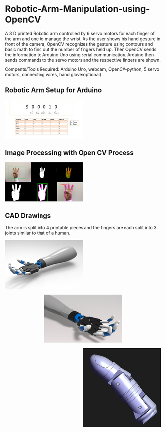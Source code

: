 # Robotic-Arm-Manipulation-using-OpenCV
A 3 D printed Robotic arm controlled by 6 servo motors for each finger of the arm and one to manage the wrist. As the user shows his hand gesture in front of the camera, OpenCV recognizes the gesture using contours and basic math to find out the number of fingers held up. Then OpenCV sends the information to Arduino Uno using serial communication. Arduino then sends commands to the servo motors and the respective fingers are shown.

Compents/Tools Required:
Arduino Uno,
webcam,
OpenCV-python,
5 servo motors,
connecting wires,
hand glove(optional)

## Robotic Arm Setup for Arduino

<p align="left">
  <img src="https://github.com/robbiebbaker/GestureControlledArm/blob/main/Serial%20Communication.jpeg" width=50% height=50%>
</p> 

## Image Processing with Open CV Process

<p align="left">
  <img src="https://github.com/robbiebbaker/GestureControlledArm/blob/main/Hand%20Gesture.png" width=50% height=50%>
</p> 

## CAD Drawings
The arm is split into 4 printable pieces and the fingers are each split into 3 joints similar to that of a human. 

<p align="left">
  <img src="https://github.com/robbiebbaker/GestureControlledArm/blob/main/CAD/Robotic%20Arm%20Design%20View%20%231.png" width=50% height=50%>
</p> 

<p align="middle">
  <img src="https://github.com/robbiebbaker/GestureControlledArm/blob/main/CAD/Robotic%20Arm%20Design%20View%20%232.png" width=50% height=50%>
</p> 

<p align="right">
  <img src="https://github.com/robbiebbaker/GestureControlledArm/blob/main/CAD/Thumb%20Design.png" width=50% height=50%>
</p> 

